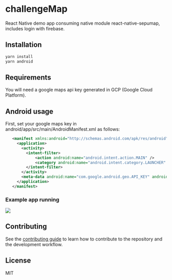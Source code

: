 # challengeMap

React Native demo app consuming native module react-native-sepumap, includes login with firebase.

## Installation

```sh
yarn install
yarn android
```
## Requirements

You will need a google maps api key generated in GCP (Google Cloud Platform).

## Android usage
 
 First, set your google maps key in android/app/src/main/AndroidManifest.xml as follows:

 ```xml
    <manifest xmlns:android="http://schemas.android.com/apk/res/android">
      <application>
        <activity>
          <intent-filter>
              <action android:name="android.intent.action.MAIN" />
              <category android:name="android.intent.category.LAUNCHER" />
          </intent-filter>
        </activity>
        <meta-data android:name="com.google.android.geo.API_KEY" android:value="YOUR_API_KEY_VALUE" />
      </application>
    </manifest>
```

### Example app running

![](https://res.cloudinary.com/dramvpuct/image/upload/v1723493006/demoApp_2_niisxb.gif)

## Contributing

See the [contributing guide](CONTRIBUTING.md) to learn how to contribute to the repository and the development workflow.

## License

MIT

